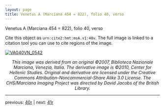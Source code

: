 ```yaml
---
layout: page
title: Venetus A (Marciana 454 = 822), folio 40, verso
---
```


Venetus A (Marciana 454 = 822), folio 40, verso

Cite this object as `urn:cite2:hmt:msA.v1:40v`.  The full image is linked to a citation tool you can use to cite regions of the image.

[![VA040VN_0542](http://www.homermultitext.org/iipsrv?IIIF=/project/homer/pyramidal/deepzoom/hmt/vaimg/2017a/VA040VN_0542.tif/full/800,/0/default.jpg)](http://www.homermultitext.org/ict2/?urn=urn:cite2:hmt:vaimg.2017a:VA040VN_0542) 

<p style="text-align: center; font-style: italic;">This image was derived from an original ©2007, Biblioteca Nazionale Marciana, Venezia, Italia. The derivative image is ©2010, Center for Hellenic Studies. Original and derivative are licensed under the Creative Commons Attribution-Noncommercial-Share Alike 3.0 License. The CHS/Marciana Imaging Project was directed by David Jacobs of the British Library.</p>

---

previous: [40r](../40r/) | next: [41r](../41r/)